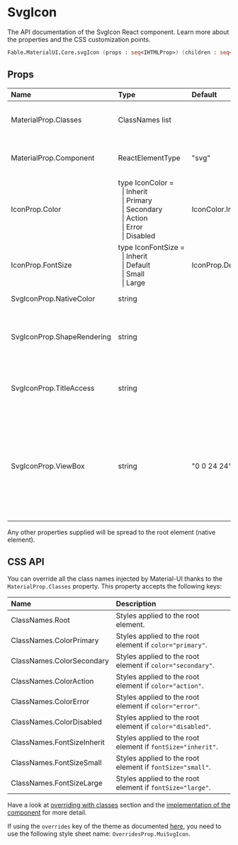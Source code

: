 # SvgIcon

<p class="description">The API documentation of the SvgIcon React component. Learn more about the properties and the CSS customization points.</p>

```fsharp
Fable.MaterialUI.Core.svgIcon (props : seq<IHTMLProp>) (children : seq<ReactElement>) : ReactElement
```



## Props

| Name | Type | Default | Description |
|:-----|:-----|:--------|:------------|
| <span class="prop-name">MaterialProp.Classes</span> | <span class="prop-type">ClassNames list</span> |   | Override or extend the styles applied to the component.  See CSS API below for more details.  |
| <span class="prop-name">MaterialProp.Component</span> | <span class="prop-type">ReactElementType</span> | <span class="prop-default">"svg"</span> | The component used for the root node. Either a string to use a DOM element or a component. |
| <span class="prop-name">IconProp.Color</span> | <span class="prop-type">type&nbsp;IconColor&nbsp;=<br>&nbsp;&nbsp;&#124;&nbsp;Inherit<br>&nbsp;&nbsp;&#124;&nbsp;Primary<br>&nbsp;&nbsp;&#124;&nbsp;Secondary<br>&nbsp;&nbsp;&#124;&nbsp;Action<br>&nbsp;&nbsp;&#124;&nbsp;Error<br>&nbsp;&nbsp;&#124;&nbsp;Disabled<br></span> | <span class="prop-default">IconColor.Inherit</span> | The color of the component. It supports those theme colors that make sense for this component. You can use the `nativeColor` property to apply a color attribute to the SVG element. |
| <span class="prop-name">IconProp.FontSize</span> | <span class="prop-type">type&nbsp;IconFontSize&nbsp;=<br>&nbsp;&nbsp;&#124;&nbsp;Inherit<br>&nbsp;&nbsp;&#124;&nbsp;Default<br>&nbsp;&nbsp;&#124;&nbsp;Small<br>&nbsp;&nbsp;&#124;&nbsp;Large<br></span> | <span class="prop-default">IconProp.Default</span> | The fontSize applied to the icon. Defaults to 24px, but can be configure to inherit font size. |
| <span class="prop-name">SvgIconProp.NativeColor</span> | <span class="prop-type">string</span> |   | Applies a color attribute to the SVG element. |
| <span class="prop-name">SvgIconProp.ShapeRendering</span> | <span class="prop-type">string</span> |   | The shape-rendering attribute. The behavior of the different options is described [here](https://developer.mozilla.org/en-US/docs/Web/SVG/Attribute/shape-rendering). If you are having issues with blurry icons you should investigate this property. |
| <span class="prop-name">SvgIconProp.TitleAccess</span> | <span class="prop-type">string</span> |   | Provides a human-readable title for the element that contains it. https://www.w3.org/TR/SVG-access/#Equivalent |
| <span class="prop-name">SvgIconProp.ViewBox</span> | <span class="prop-type">string</span> | <span class="prop-default">"0 0 24 24"</span> | Allows you to redefine what the coordinates without units mean inside an SVG element. For example, if the SVG element is 500 (width) by 200 (height), and you pass viewBox="0 0 50 20", this means that the coordinates inside the SVG will go from the top left corner (0,0) to bottom right (50,20) and each unit will be worth 10px. |

Any other properties supplied will be spread to the root element (native element).

## CSS API

You can override all the class names injected by Material-UI thanks to the `MaterialProp.Classes` property.
This property accepts the following keys:


| Name | Description |
|:-----|:------------|
| <span class="prop-name">ClassNames.Root</span> | Styles applied to the root element.
| <span class="prop-name">ClassNames.ColorPrimary</span> | Styles applied to the root element if `color="primary"`.
| <span class="prop-name">ClassNames.ColorSecondary</span> | Styles applied to the root element if `color="secondary"`.
| <span class="prop-name">ClassNames.ColorAction</span> | Styles applied to the root element if `color="action"`.
| <span class="prop-name">ClassNames.ColorError</span> | Styles applied to the root element if `color="error"`.
| <span class="prop-name">ClassNames.ColorDisabled</span> | Styles applied to the root element if `color="disabled"`.
| <span class="prop-name">ClassNames.FontSizeInherit</span> | Styles applied to the root element if `fontSize="inherit"`.
| <span class="prop-name">ClassNames.FontSizeSmall</span> | Styles applied to the root element if `fontSize="small"`.
| <span class="prop-name">ClassNames.FontSizeLarge</span> | Styles applied to the root element if `fontSize="large"`.

Have a look at [overriding with classes](#/customization/overrides) section
and the [implementation of the component](https://github.com/mui-org/material-ui/tree/master/packages/material-ui/src/SvgIcon/SvgIcon.js)
for more detail.

If using the `overrides` key of the theme as documented
[here](#/customization/themes),
you need to use the following style sheet name: `OverridesProp.MuiSvgIcon`.

<!--## Demos-->

<!--- [Icons](/style/icons/)-->

